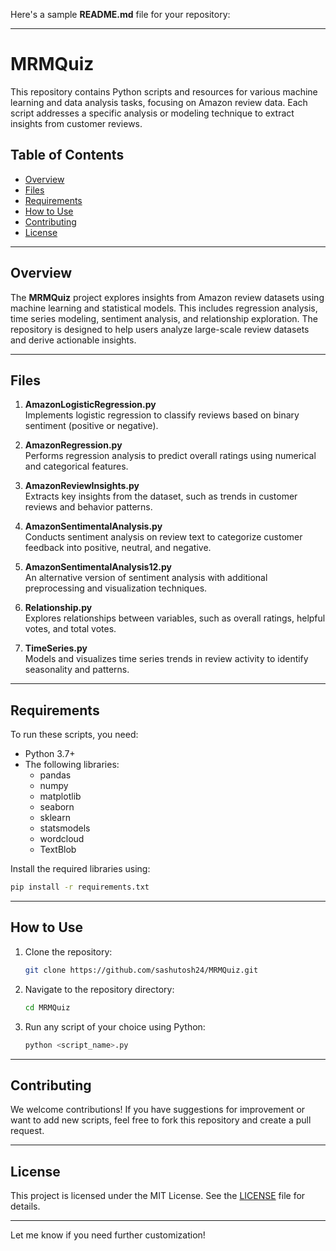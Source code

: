 Here's a sample **README.md** file for your repository:

---

# MRMQuiz

This repository contains Python scripts and resources for various machine learning and data analysis tasks, focusing on Amazon review data. Each script addresses a specific analysis or modeling technique to extract insights from customer reviews.

## Table of Contents

- [Overview](#overview)
- [Files](#files)
- [Requirements](#requirements)
- [How to Use](#how-to-use)
- [Contributing](#contributing)
- [License](#license)

---

## Overview

The **MRMQuiz** project explores insights from Amazon review datasets using machine learning and statistical models. This includes regression analysis, time series modeling, sentiment analysis, and relationship exploration. The repository is designed to help users analyze large-scale review datasets and derive actionable insights.

---

## Files

1. **AmazonLogisticRegression.py**  
   Implements logistic regression to classify reviews based on binary sentiment (positive or negative).

2. **AmazonRegression.py**  
   Performs regression analysis to predict overall ratings using numerical and categorical features.

3. **AmazonReviewInsights.py**  
   Extracts key insights from the dataset, such as trends in customer reviews and behavior patterns.

4. **AmazonSentimentalAnalysis.py**  
   Conducts sentiment analysis on review text to categorize customer feedback into positive, neutral, and negative.

5. **AmazonSentimentalAnalysis12.py**  
   An alternative version of sentiment analysis with additional preprocessing and visualization techniques.

6. **Relationship.py**  
   Explores relationships between variables, such as overall ratings, helpful votes, and total votes.

7. **TimeSeries.py**  
   Models and visualizes time series trends in review activity to identify seasonality and patterns.

---

## Requirements

To run these scripts, you need:

- Python 3.7+
- The following libraries:
  - pandas
  - numpy
  - matplotlib
  - seaborn
  - sklearn
  - statsmodels
  - wordcloud
  - TextBlob

Install the required libraries using:
```bash
pip install -r requirements.txt
```

---

## How to Use

1. Clone the repository:
   ```bash
   git clone https://github.com/sashutosh24/MRMQuiz.git
   ```
2. Navigate to the repository directory:
   ```bash
   cd MRMQuiz
   ```
3. Run any script of your choice using Python:
   ```bash
   python <script_name>.py
   ```

---

## Contributing

We welcome contributions! If you have suggestions for improvement or want to add new scripts, feel free to fork this repository and create a pull request.

---

## License

This project is licensed under the MIT License. See the [LICENSE](LICENSE) file for details.

---

Let me know if you need further customization!
